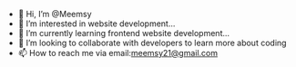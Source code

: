 - 👋 Hi, I’m @Meemsy
- 👀 I’m interested in website development...
- 🌱 I’m currently learning frontend website development...
- 💞️ I’m looking to collaborate with developers to learn more about coding
- 📫 How to reach me via email:meemsy21@gmail.com

<!---
Meemsy/Meemsy is a ✨ special ✨ repository because its `README.md` (this file) appears on your GitHub profile.
You can click the Preview link to take a look at your changes.
--->
